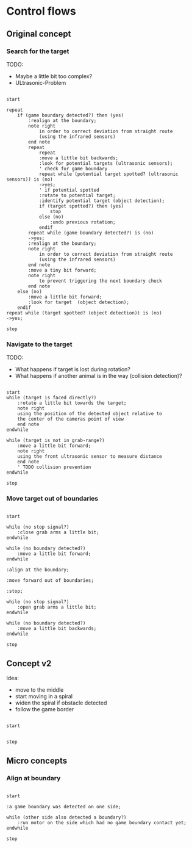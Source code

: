 # Control flows

## Original concept

### Search for the target

TODO:

* Maybe a little bit too complex?
* ULtrasonic-Problem

```plantuml

start

repeat
    if (game boundary detected?) then (yes)
        :realign at the boundary;
        note right
            in order to correct deviation from straight route
            (using the infrared sensors)
        end note
        repeat
            repeat
            :move a little bit backwards;
            :look for potential targets (ultrasonic sensors);
            ' check for game boundary
            repeat while (potential target spotted? (ultrasonic sensors)) is (no)
            ->yes;
            ' if potential spotted
            :rotate to potential target;
            :identify potential target (object detection);
            if (target spotted?) then (yes)
                stop
            else (no)
                :undo previous rotation;
            endif
        repeat while (game boundary detected?) is (no)
        ->yes;
        :realign at the boundary;
        note right
            in order to correct deviation from straight route
            (using the infrared sensors)
        end note
        :move a tiny bit forward;
        note right
            to prevent triggering the next boundary check
        end note
    else (no)
        :move a little bit forward;
        :look for target  (object detection);
    endif
repeat while (target spotted? (object detection)) is (no)
->yes;

stop

```

### Navigate to the target

TODO:

* What happens if target is lost during rotation?
* What happens if another animal is in the way (collision detection)?

```plantuml

start
while (target is faced directly?)
    :rotate a little bit towards the target;
    note right
    using the position of the detected object relative to
    the center of the cameras point of view
    end note
endwhile

while (target is not in grab-range?)
    :move a little bit forward;
    note right
    using the front ultrasonic sensor to measure distance
    end note
    ' TODO collision prevention
endwhile

stop

```

### Move target out of boundaries

```plantuml

start

while (no stop signal?)
    :close grab arms a little bit;
endwhile

while (no boundary detected?)
    :move a little bit forward;
endwhile

:align at the boundary;

:move forward out of boundaries;

:stop;

while (no stop signal?)
    :open grab arms a little bit;
endwhile

while (no boundary detected?)
    :move a little bit backwards;
endwhile

stop

```

## Concept v2

Idea:

* move to the middle 
* start moving in a spiral
* widen the spiral if obstacle detected
* follow the game border

```plantuml

start


stop

```

## Micro concepts

### Align at boundary

```plantuml

start

:a game boundary was detected on one side;

while (other side also detected a boundary?)
    :run motor on the side which had no game boundary contact yet;
endwhile

stop

```
